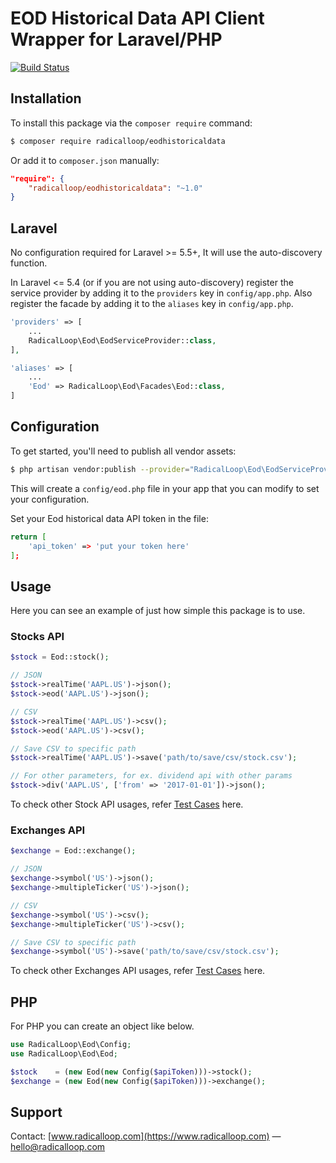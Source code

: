 # EOD Historical Data API Client Wrapper for Laravel/PHP

[![Build Status](https://travis-ci.org/radicalloop/eodhistoricaldata.svg?branch=master)](https://travis-ci.org/radicalloop/eodhistoricaldata)

## Installation
To install this package via the `composer require` command:

```bash
$ composer require radicalloop/eodhistoricaldata
```
Or add it to `composer.json` manually:

```json
"require": {
    "radicalloop/eodhistoricaldata": "~1.0"
}
```
## Laravel
No configuration required for Laravel >= 5.5+, It will use the auto-discovery function.

In Laravel <= 5.4 (or if you are not using auto-discovery) register the service provider by adding it to the `providers` key in `config/app.php`. Also register the facade by adding it to the `aliases` key in `config/app.php`.

```php
'providers' => [
    ...
    RadicalLoop\Eod\EodServiceProvider::class,
],

'aliases' => [
    ...
    'Eod' => RadicalLoop\Eod\Facades\Eod::class,
]
```
## Configuration

To get started, you'll need to publish all vendor assets:

```bash
$ php artisan vendor:publish --provider="RadicalLoop\Eod\EodServiceProvider"
```

This will create a `config/eod.php` file in your app that you can modify to set your configuration.

Set your Eod historical data API token in the file:

```bash
return [
    'api_token' => 'put your token here'
];
```

## Usage

Here you can see an example of just how simple this package is to use.

### Stocks API
```php
$stock = Eod::stock();

// JSON 
$stock->realTime('AAPL.US')->json();
$stock->eod('AAPL.US')->json();

// CSV 
$stock->realTime('AAPL.US')->csv();
$stock->eod('AAPL.US')->csv();

// Save CSV to specific path
$stock->realTime('AAPL.US')->save('path/to/save/csv/stock.csv');

// For other parameters, for ex. dividend api with other params
$stock->div('AAPL.US', ['from' => '2017-01-01'])->json();
```
To check other Stock API usages, refer [Test Cases](tests/StockTest.php) here.

### Exchanges API
```php
$exchange = Eod::exchange();

// JSON 
$exchange->symbol('US')->json();
$exchange->multipleTicker('US')->json();

// CSV 
$exchange->symbol('US')->csv();
$exchange->multipleTicker('US')->csv();

// Save CSV to specific path
$exchange->symbol('US')->save('path/to/save/csv/stock.csv');
```
To check other Exchanges API usages, refer [Test Cases](tests/ExchangeTest.php) here.

## PHP
For PHP you can create an object like below.

```php
use RadicalLoop\Eod\Config;
use RadicalLoop\Eod\Eod;

$stock    = (new Eod(new Config($apiToken)))->stock();
$exchange = (new Eod(new Config($apiToken)))->exchange();
```

## Support
Contact: [www.radicalloop.com](https://www.radicalloop.com) — hello@radicalloop.com


